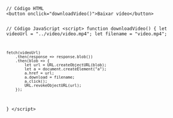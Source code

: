 <Code language='html'>
// Código HTML
&lt;button onclick="downloadVideo()"&gt;Baixar vídeo&lt;/button&gt;

// Código JavaScript
&lt;script&gt;
function downloadVideo() {
    let videoUrl = "../video/video.mp4";
    let filename = "video.mp4";

    fetch(videoUrl)
        .then(response => response.blob())
        .then(blob => {
            let url = URL.createObjectURL(blob);
            let a = document.createElement("a");
            a.href = url;
            a.download = filename;
            a.click();
            URL.revokeObjectURL(url);
        });
}
&lt;/script&gt;
</Code>